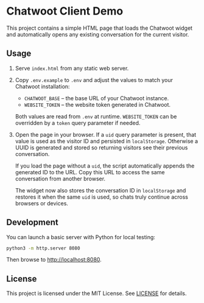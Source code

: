 # Chatwoot Client Demo

This project contains a simple HTML page that loads the Chatwoot widget and automatically opens any existing conversation for the current visitor.

## Usage

1. Serve `index.html` from any static web server.
2. Copy `.env.example` to `.env` and adjust the values to match your Chatwoot installation:
   - `CHATWOOT_BASE` – the base URL of your Chatwoot instance.
   - `WEBSITE_TOKEN` – the website token generated in Chatwoot.

   Both values are read from `.env` at runtime. `WEBSITE_TOKEN` can be overridden by a `token` query parameter if needed.
3. Open the page in your browser. If a `uid` query parameter is present, that value is used as the visitor ID and persisted in `localStorage`. Otherwise a UUID is generated and stored so returning visitors see their previous conversation.

   If you load the page without a `uid`, the script automatically appends the generated ID to the URL. Copy this URL to access the same conversation from another browser.

   The widget now also stores the conversation ID in `localStorage` and restores it when the same `uid` is used, so chats truly continue across browsers or devices.

## Development

You can launch a basic server with Python for local testing:

```bash
python3 -m http.server 8080
```

Then browse to <http://localhost:8080>.

## License

This project is licensed under the MIT License. See [LICENSE](LICENSE) for details.

